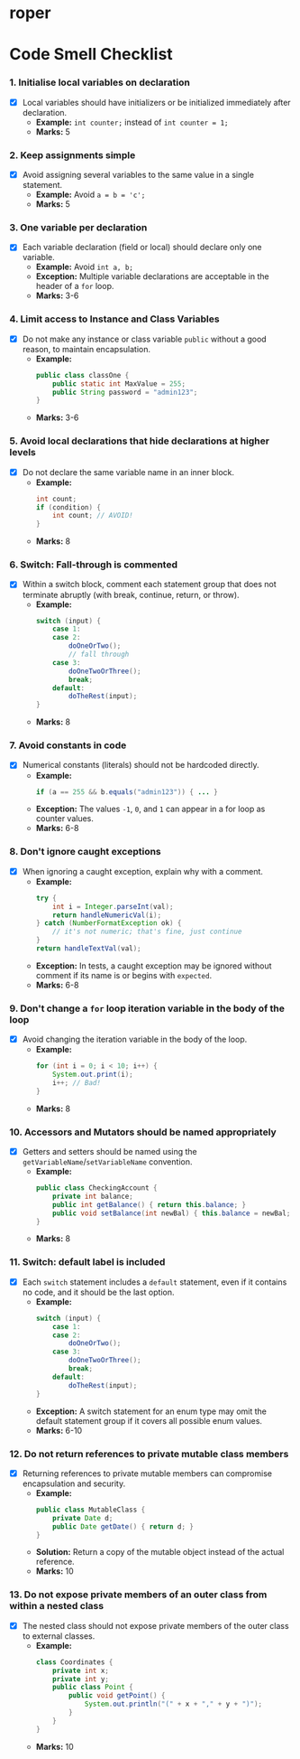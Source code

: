 # roper



# Code Smell Checklist

### 1. Initialise local variables on declaration
- [x] Local variables should have initializers or be initialized immediately after declaration.
  - **Example:** `int counter;` instead of `int counter = 1;`
  - **Marks:** 5

### 2. Keep assignments simple
- [x] Avoid assigning several variables to the same value in a single statement.
  - **Example:** Avoid `a = b = 'c';`
  - **Marks:** 5

### 3. One variable per declaration
- [x] Each variable declaration (field or local) should declare only one variable.
  - **Example:** Avoid `int a, b;`
  - **Exception:** Multiple variable declarations are acceptable in the header of a `for` loop.
  - **Marks:** 3-6

### 4. Limit access to Instance and Class Variables
- [x] Do not make any instance or class variable `public` without a good reason, to maintain encapsulation.
  - **Example:**
    ```java
    public class classOne {
        public static int MaxValue = 255;
        public String password = "admin123";
    }
    ```
  - **Marks:** 3-6

### 5. Avoid local declarations that hide declarations at higher levels
- [x] Do not declare the same variable name in an inner block.
  - **Example:**
    ```java
    int count;
    if (condition) {
        int count; // AVOID!
    }
    ```
  - **Marks:** 8

### 6. Switch: Fall-through is commented
- [x] Within a switch block, comment each statement group that does not terminate abruptly (with break, continue, return, or throw).
  - **Example:**
    ```java
    switch (input) {
        case 1:
        case 2:
            doOneOrTwo();
            // fall through
        case 3:
            doOneTwoOrThree();
            break;
        default:
            doTheRest(input);
    }
    ```
  - **Marks:** 8

### 7. Avoid constants in code
- [x] Numerical constants (literals) should not be hardcoded directly.
  - **Example:**
    ```java
    if (a == 255 && b.equals("admin123")) { ... }
    ```
  - **Exception:** The values `-1`, `0`, and `1` can appear in a for loop as counter values.
  - **Marks:** 6-8

### 8. Don't ignore caught exceptions
- [x] When ignoring a caught exception, explain why with a comment.
  - **Example:**
    ```java
    try {
        int i = Integer.parseInt(val);
        return handleNumericVal(i);
    } catch (NumberFormatException ok) {
        // it's not numeric; that's fine, just continue
    }
    return handleTextVal(val);
    ```
  - **Exception:** In tests, a caught exception may be ignored without comment if its name is or begins with `expected`.
  - **Marks:** 6-8

### 9. Don't change a `for` loop iteration variable in the body of the loop
- [x] Avoid changing the iteration variable in the body of the loop.
  - **Example:**
    ```java
    for (int i = 0; i < 10; i++) {
        System.out.print(i);
        i++; // Bad!
    }
    ```
  - **Marks:** 8

### 10. Accessors and Mutators should be named appropriately
- [x] Getters and setters should be named using the `getVariableName`/`setVariableName` convention.
  - **Example:**
    ```java
    public class CheckingAccount {
        private int balance;
        public int getBalance() { return this.balance; }
        public void setBalance(int newBal) { this.balance = newBal; }
    }
    ```
  - **Marks:** 8

### 11. Switch: default label is included
- [x] Each `switch` statement includes a `default` statement, even if it contains no code, and it should be the last option.
  - **Example:**
    ```java
    switch (input) {
        case 1:
        case 2:
            doOneOrTwo();
        case 3:
            doOneTwoOrThree();
            break;
        default:
            doTheRest(input);
    }
    ```
  - **Exception:** A switch statement for an enum type may omit the default statement group if it covers all possible enum values.
  - **Marks:** 6-10

### 12. Do not return references to private mutable class members
- [x] Returning references to private mutable members can compromise encapsulation and security.
  - **Example:**
    ```java
    public class MutableClass {
        private Date d;
        public Date getDate() { return d; }
    }
    ```
  - **Solution:** Return a copy of the mutable object instead of the actual reference.
  - **Marks:** 10

### 13. Do not expose private members of an outer class from within a nested class
- [x] The nested class should not expose private members of the outer class to external classes.
  - **Example:**
    ```java
    class Coordinates {
        private int x;
        private int y;
        public class Point {
            public void getPoint() {
                System.out.println("(" + x + "," + y + ")");
            }
        }
    }
    ```
  - **Marks:** 10



